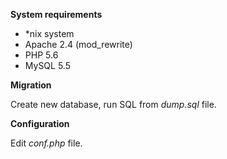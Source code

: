 **System requirements**

* *nix system
* Apache 2.4 (mod_rewrite)
* PHP 5.6
* MySQL 5.5

**Migration**

Create new database, run SQL from _dump.sql_ file.

**Configuration**

Edit _conf.php_ file.
